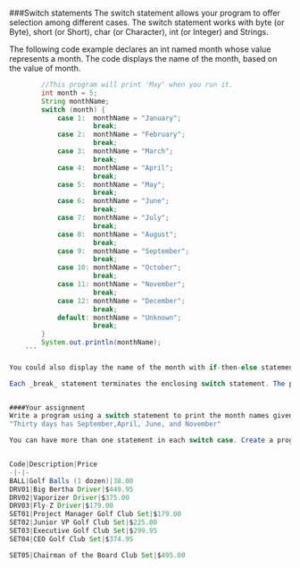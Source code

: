 <!--djw:done-->
###Switch statements
The switch statement allows your program to offer selection among different cases. The switch statement works with byte (or Byte), short (or Short), char (or Character), int (or Integer) and Strings.

The following code example declares an int named month whose value represents a month. The code displays the name of the month, based on the value of month.

````java
        //This program will print 'May' when you run it.
        int month = 5;
        String monthName;
        switch (month) {
            case 1:  monthName = "January";
                     break;
            case 2:  monthName = "February";
                     break;
            case 3:  monthName = "March";
                     break;
            case 4:  monthName = "April";
                     break;
            case 5:  monthName = "May";
                     break;
            case 6:  monthName = "June";
                     break;
            case 7:  monthName = "July";
                     break;
            case 8:  monthName = "August";
                     break;
            case 9:  monthName = "September";
                     break;
            case 10: monthName = "October";
                     break;
            case 11: monthName = "November";
                     break;
            case 12: monthName = "December";
                     break;
            default: monthName = "Unknown";
                     break;
        }
        System.out.println(monthName);
    ```
    
You could also display the name of the month with if-then-else statements. You will probably find the switch statement to be more intuitive. An if-then-else statement can test expressions based on ranges of values or conditions. A switch statement tests expressions based on a single value.

Each _break_ statement terminates the enclosing switch statement. The program continues after the _break_ with the first statement following the switch block. Break statements are necessary. Without them, statements in switch blocks fall through. Statements after the matching case label are executed in sequence until a _break_ is encountered. Try removing the break statements. 


####Your assignment
Write a program using a switch statement to print the month names given the number of days in the month. If the user enters 30 then the program will display: 
"Thirty days has September,April, June, and November"

You can have more than one statement in each switch case. Create a program which will prompt the user for a product code and display the price and description of selected product for the _Hole in Ten Golf Company_


Code|Description|Price
-|-|-
BALL|Golf Balls (1 dozen)|38.00
DRV01|Big Bertha Driver|$449.95
DRV02|Vaporizer Driver|$375.00
DRV03|Fly-Z Driver|$179.00
SET01|Project Manager Golf Club Set|$179.00
SET02|Junior VP Golf Club Set|$225.00
SET03|Executive Golf Club Set|$299.95
SET04|CEO Golf Club Set|$374.95

SET05|Chairman of the Board Club Set|$495.00





